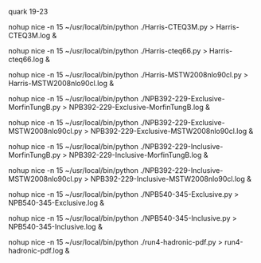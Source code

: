 quark 19-23

nohup nice -n 15 ~/usr/local/bin/python ./Harris-CTEQ3M.py > Harris-CTEQ3M.log &

nohup nice -n 15 ~/usr/local/bin/python ./Harris-cteq66.py > Harris-cteq66.log &

nohup nice -n 15 ~/usr/local/bin/python ./Harris-MSTW2008nlo90cl.py > Harris-MSTW2008nlo90cl.log &

nohup nice -n 15 ~/usr/local/bin/python ./NPB392-229-Exclusive-MorfinTungB.py > NPB392-229-Exclusive-MorfinTungB.log &

nohup nice -n 15 ~/usr/local/bin/python ./NPB392-229-Exclusive-MSTW2008nlo90cl.py > NPB392-229-Exclusive-MSTW2008nlo90cl.log &

nohup nice -n 15 ~/usr/local/bin/python ./NPB392-229-Inclusive-MorfinTungB.py > NPB392-229-Inclusive-MorfinTungB.log &

nohup nice -n 15 ~/usr/local/bin/python ./NPB392-229-Inclusive-MSTW2008nlo90cl.py > NPB392-229-Inclusive-MSTW2008nlo90cl.log &

nohup nice -n 15 ~/usr/local/bin/python ./NPB540-345-Exclusive.py > NPB540-345-Exclusive.log &

nohup nice -n 15 ~/usr/local/bin/python ./NPB540-345-Inclusive.py > NPB540-345-Inclusive.log &

nohup nice -n 15 ~/usr/local/bin/python ./run4-hadronic-pdf.py > run4-hadronic-pdf.log &
